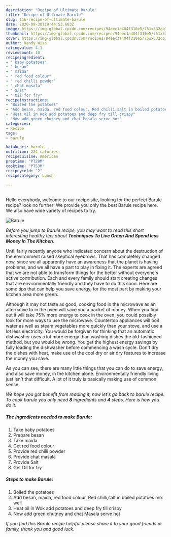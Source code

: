 ```yaml
---
description: "Recipe of Ultimate Barule"
title: "Recipe of Ultimate Barule"
slug: 116-recipe-of-ultimate-barule
date: 2020-09-30T19:44:53.683Z
image: https://img-global.cpcdn.com/recipes/94eec1a404f310e5/751x532cq70/barule-recipe-main-photo.jpg
thumbnail: https://img-global.cpcdn.com/recipes/94eec1a404f310e5/751x532cq70/barule-recipe-main-photo.jpg
cover: https://img-global.cpcdn.com/recipes/94eec1a404f310e5/751x532cq70/barule-recipe-main-photo.jpg
author: Randy Wise
ratingvalue: 4.1
reviewcount: 10
recipeingredient:
- " baby potatoes"
- " besan"
- " maida"
- " red food colour"
- " red chilli powder"
- " chat masala"
- " Salt"
- " Oil for fry"
recipeinstructions:
- "Boiled the potatoes"
- "Add besan, maida, red food colour, Red chilli,salt in boiled potatoes mix well"
- "Heat oil in Wok add potatoes and deep fry till crispy"
- "Now add green chutney and chat Masala serve hot"
categories:
- Recipe
tags:
- barule

katakunci: barule 
nutrition: 224 calories
recipecuisine: American
preptime: "PT28M"
cooktime: "PT53M"
recipeyield: "2"
recipecategory: Lunch

---
```

<br>
Hello everybody, welcome to our recipe site, looking for the perfect Barule recipe? look no further! We provide you only the best Barule recipe here. We also have wide variety of recipes to try.
<br>


![Barule](https://img-global.cpcdn.com/recipes/94eec1a404f310e5/751x532cq70/barule-recipe-main-photo.jpg)

<i>Before you jump to Barule recipe, you may want to read this short interesting healthy tips about 
<strong>Techniques To Live Green And Spend less Money In The Kitchen</strong>.</i>
</br>

Until fairly recently anyone who indicated concern about the destruction of the environment raised skeptical eyebrows. That has completely changed now, since we all apparently have an awareness that the planet is having problems, and we all have a part to play in fixing it. The experts are agreed that we are not able to transform things for the better without everyone's active contribution. Each and every family should start creating changes that are environmentally friendly and they have to do this soon. Here are some tips that can help you save energy, for the most part by making your kitchen area more green.

Although it may not taste as good, cooking food in the microwave as an alternative to in the oven will save you a packet of money. When you find out it will take 75% more energy to cook in the oven, you could possibly look for more ways to use the microwave. Countertop appliances will boil water as well as steam vegetables more quickly than your stove, and use a lot less electricity. You would be forgiven for thinking that an automatic dishwasher uses a lot more energy than washing dishes the old-fashioned method, but you would be wrong. You get the highest energy savings by fully loading the dishwasher before commencing a wash cycle. Don't dry the dishes with heat, make use of the cool dry or air dry features to increase the money you save.

As you can see, there are many little things that you can do to save energy, and also save money, in the kitchen alone. Environmentally friendly living just isn't that difficult. A lot of it truly is basically making use of common sense.


<i>We hope you got benefit from reading it, now let's go back to barule recipe. To cook barule you only need <strong>8</strong> ingredients and <strong>4</strong> steps. Here is how you do it.
</i>

##### The ingredients needed to make Barule:

1. Take  baby potatoes
1. Prepare  besan
1. Take  maida
1. Get  red food colour
1. Provide  red chilli powder
1. Provide  chat masala
1. Provide  Salt
1. Get  Oil for fry


##### Steps to make Barule:

1. Boiled the potatoes
1. Add besan, maida, red food colour, Red chilli,salt in boiled potatoes mix well
1. Heat oil in Wok add potatoes and deep fry till crispy
1. Now add green chutney and chat Masala serve hot


<i>If you find this Barule recipe helpful please share it to your good friends or family, thank you and good luck.</i>

